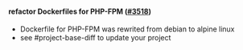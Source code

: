 #### refactor Dockerfiles for PHP-FPM ([#3518](https://github.com/shopsys/shopsys/pull/3518))

-   Dockerfile for PHP-FPM was rewrited from debian to alpine linux
-   see #project-base-diff to update your project
